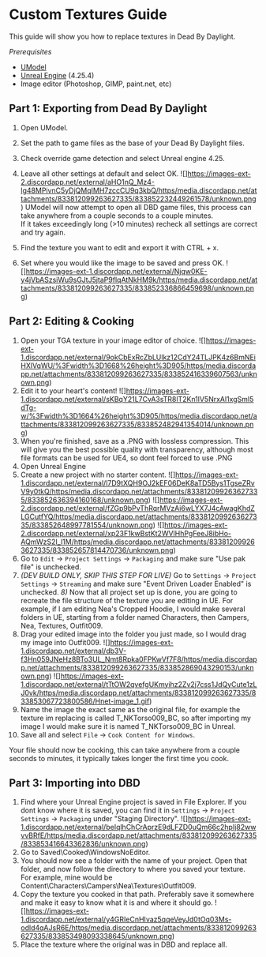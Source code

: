 # Custom Textures Guide

This guide will show you how to replace textures in Dead By Daylight.

*Prerequisites*

- [UModel](https://www.gildor.org/en/projects/umodel)
- [Unreal Engine](https://www.unrealengine.com/en-US/download) (4.25.4)
- Image editor (Photoshop, GIMP, paint.net, etc)

## Part 1: Exporting from Dead By Daylight

1. Open UModel.
1. Set the path to game files as the base of your Dead By Daylight files.
1. Check override game detection and select Unreal engine 4.25.
1. Leave all other settings at default and select OK.
![]https://images-ext-2.discordapp.net/external/aHO1nQ_Mz4-lg48MPivnC5yDjQMqIMH7zccCU9q3kbQ/https/media.discordapp.net/attachments/833812099263627335/833852232449261578/unknown.png)
UModel will now attempt to open all DBD game files, this process can take anywhere from a couple seconds to a couple minutes.
<br>If it takes exceedingly long (>10 minutes) recheck all settings are correct and try again.

1. Find the texture you want to edit and export it with CTRL + x.
1. Set where you would like the image to be saved and press OK.
![]https://images-ext-1.discordapp.net/external/Njqw0KE-y4jVbASzsiWu9sGJtJ5jtaP9flqAtNkHM9k/https/media.discordapp.net/attachments/833812099263627335/833852336866459698/unknown.png)

## Part 2: Editing & Cooking

1. Open your TGA texture in your image editor of choice.
![]https://images-ext-1.discordapp.net/external/9okCbExRcZbLUlkz12CdY24TLJPK4z6BmNEiHXlVqWU/%3Fwidth%3D1668%26height%3D905/https/media.discordapp.net/attachments/833812099263627335/833852416339607563/unknown.png)
1. Edit it to your heart's content!
![]https://images-ext-1.discordapp.net/external/sKBqY21L7CvA3sTR8lT2Kn1lV5NrxAl1xgSmI5dTg-w/%3Fwidth%3D1664%26height%3D905/https/media.discordapp.net/attachments/833812099263627335/833852482941354014/unknown.png)
1. When you're finished, save as a .PNG with lossless compression. This will give you the best possible quality with transparency, although most file formats can be used for UE4, so dont feel forced to use .PNG
1. Open Unreal Engine
1. Create a new project with no starter content.
![]https://images-ext-1.discordapp.net/external/l7D9tXQH9OJ2kEF06DeK8aTD5Bys1TgseZRvV9y0tkQ/https/media.discordapp.net/attachments/833812099263627335/833852636394160168/unknown.png)
![]https://images-ext-2.discordapp.net/external/fZGp9bPvThRqrMVzAi6wLYX7J4cAwagKhdZLGCutfYQ/https/media.discordapp.net/attachments/833812099263627335/833852648997781554/unknown.png)
![]https://images-ext-2.discordapp.net/external/xp23F1kwBstKt2WVlHhPgFeeJ8ibHo-AQmWzS2I_l1M/https/media.discordapp.net/attachments/833812099263627335/833852657814470736/unknown.png)
1. Go to `Edit` → `Project Settings` → `Packaging` and make sure "Use pak file" is unchecked.
1. *(DEV BUILD ONLY, SKIP THIS STEP FOR LIVE)* Go to `Settings` → `Project Settings` → `Streaming` and make sure "Event Driven Loader Enabled" is unchecked.
*8)* Now that all project set up is done, you are going to recreate the file structure of the texture you are editing in UE. For example, if I am editing Nea's Cropped Hoodie, I would make several folders in UE, starting from a folder named Characters, then Campers, Nea, Textures, Outfit009.
1. Drag your edited image into the folder you just made, so I would drag my image into Outfit009.
![]https://images-ext-1.discordapp.net/external/db3V-f3Hn059JNeHz8BTo3UL_Nmt8Rpka0FPKwVf7F8/https/media.discordapp.net/attachments/833812099263627335/833852869043290153/unknown.png)
![]https://images-ext-1.discordapp.net/external/tTtOW2qvefgUKmyihz2Zv2j7css1JdQyCute1zLJ0vk/https/media.discordapp.net/attachments/833812099263627335/833853067723800586/Hnet-image_1.gif)
1. Name the image the exact same as the original file, for example the texture im replacing is called T_NKTorso009_BC, so after importing my image I would make sure it is named T_NKTorso009_BC in Unreal.
1. Save all and select `File` → `Cook Content for Windows`.

Your file should now be cooking, this can take anywhere from a couple seconds to minutes, it typically takes longer the first time you cook.

## Part 3: Importing into DBD

1. Find where your Unreal Engine project is saved in File Explorer. If you dont know where it is saved, you can find it in `Settings` → `Project Settings` → `Packaging` under "Staging Directory".
![]https://images-ext-1.discordapp.net/external/beIqlhChCrAprzE9dLFZD0uQm66c2hpIj82wwvvBRfE/https/media.discordapp.net/attachments/833812099263627335/833853416643362836/unknown.png)
1. Go to Saved\Cooked\WindowsNoEditor.
1. You should now see a folder with the name of your project. Open that folder, and now follow the directory to where you saved your texture.
For example, mine would be Content\Characters\Campers\Nea\Textures\Outfit009.
1. Copy the texture you cooked in that path. Preferably save it somewhere and make it easy to know what it is and where it should go.
![]https://images-ext-1.discordapp.net/external/y4GRIeCnHIvaz5qqeVeyJd0tOq03Ms-odld4qAJsR6E/https/media.discordapp.net/attachments/833812099263627335/833853498093338645/unknown.png)
1. Place the texture where the original was in DBD and replace all.